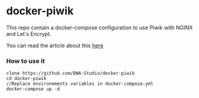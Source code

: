 # docker-piwik

This repo contain a docker-compose configuration to use Piwik with NGINX and Let's Encrypt. 

You can read the article about this [here](https://blog.dwastudio.fr/utiliser-piwik-avec-docker/)


### How to use it

```
clone https://github.com/DWA-Studio/docker-piwik
cd docker-piwik 
//Replace environements variables in docker-compose.yml
docker-compose up -d
```




